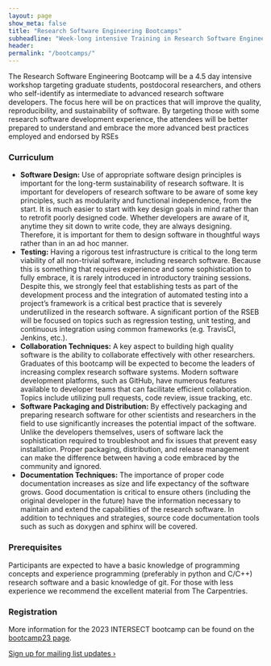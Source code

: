 ```yaml
---
layout: page
show_meta: false
title: "Research Software Engineering Bootcamps"
subheadline: "Week-long intensive Training in Research Software Engineering"
header:
permalink: "/bootcamps/"
---
```


The Research Software Engineering Bootcamp will be a 4.5 day intensive workshop targeting graduate students, postdocoral researchers, and others who self-identify as intermediate to advanced research
software developers.
The focus here will be on practices that will improve the quality, reproducibility, and
sustainability of software.
By targeting those with some research software development experience, the attendees will
be better prepared to understand and embrace the more advanced best practices employed and endorsed
by RSEs

### Curriculum

* **Software Design:** Use of appropriate software design principles is important for the long-term
sustainability of research software.
It is important for developers of research software to be aware of some key principles, such as modularity and functional independence, from the start.
It is much easier to start with key design goals in mind rather than to retrofit poorly designed code.
Whether developers are aware of it, anytime they sit down to write code, they are always designing.
Therefore, it is important for them to design software in thoughtful ways rather than in an ad hoc manner.
* **Testing:** Having a rigorous test infrastructure is critical to the long term viability of all non-trivial
software, including research software.
Because this is something that requires experience and some sophistication to fully embrace, it is rarely introduced in introductory training sessions.
Despite this, we strongly feel that establishing tests as part of the development process and the integration of automated testing into a project’s framework is a critical best practice that is severely underutilized
in the research software.
A significant portion of the RSEB will be focused on topics such as regression testing, unit testing, and continuous integration using common frameworks (e.g. TravisCI, Jenkins, etc.).
* **Collaboration Techniques:** A key aspect to building high quality software is the ability to collaborate effectively with other researchers.
Graduates of this bootcamp will be expected to become the leaders of increasing complex research software systems. Modern software development platforms, such as GitHub, have numerous features available to developer teams that can facilitate efficient collaboration. Topics include utilizing pull requests, code review, issue tracking, etc.
* **Software Packaging and Distribution:** By effectively packaging and preparing research software
for other scientists and researchers in the field to use significantly increases the potential impact of
the software.
Unlike the developers themselves, users of software lack the sophistication required to troubleshoot and fix issues that prevent easy installation. Proper packaging, distribution, and release management can make the difference between having a code embraced by the community and ignored.
* **Documentation Techniques:** The importance of proper code documentation increases as size and
life expectancy of the software grows.
Good documentation is critical to ensure others (including the original developer in the future) have the information necessary to maintain and extend the capabilities of the research software.
In addition to techniques and strategies, source code documentation tools such as such as doxygen and sphinx will be covered.



### Prerequisites

Participants are expected to have a basic knowledge of programming concepts and experience programming (preferably in python and C/C++) research software and a basic knowledge of git.
For those with less experience we recommend the excellent material from The Carpentries.

### Registration

More information for the 2023 INTERSECT bootcamp can be found on the [bootcamp23 page]( {{site.url}}{{site.baseurl}}/bootcamp23/).

<a class="radius button small" href="{{ site.url }}{{ site.baseurl }}/participate/">Sign up for mailing list updates ›</a>
